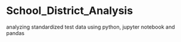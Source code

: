 # School_District_Analysis
analyzing standardized test data using python, jupyter notebook and pandas
